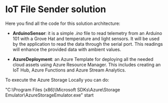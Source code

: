# IoT File Sender solution #

Here you find all the code for this solution architecture:

* **ArduinoSensor**: it is a simple *.ino* file to read telemetry from an Arduino 101 with a Grove Hat and temperature and light sensors. It will be used by the application to read the data through the serial port. This readings will enhance the provided data with ambient values.

* **AzureDeployment**: an Azure Template for deploying all the needed cloud assets using Azure Resource Manager. This includes creating an IoT Hub, Azure Functions and Azure Stream Analytics.

To execute the Azure Storage Locally you can do:

"C:\Program Files (x86)\Microsoft SDKs\Azure\Storage Emulator\AzureStorageEmulator.exe" start
